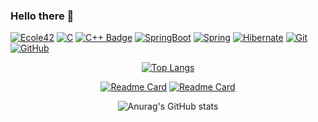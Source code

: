 ### Hello there 👋
[![Ecole42](<https://img.shields.io/badge/42-000000.svg?style=for-the-badge&logo=42&logoColor=white>)](https://www.linkedin.com/in/saidyanak/)
[![C](<https://img.shields.io/badge/C-A8B9CC.svg?style=for-the-badge&logo=C&logoColor=black>)](https://www.linkedin.com/in/saidyanak/)
[![C++ Badge](<https://img.shields.io/badge/C%2B%2B-00599C?logo=cplusplus&logoColor=fff&style=for-the-badge>)](https://www.linkedin.com/in/saidyanak/)
[![SpringBoot](<https://img.shields.io/badge/Spring%20Boot-6DB33F.svg?style=for-the-badge&logo=Spring-Boot&logoColor=white>)](https://www.linkedin.com/in/saidyanak/)
[![Spring](<https://img.shields.io/badge/Spring-6DB33F.svg?style=for-the-badge&logo=Spring&logoColor=white>)](https://www.linkedin.com/in/saidyanak/)
[![Hibernate](<https://img.shields.io/badge/Hibernate-59666C.svg?style=for-the-badge&logo=Hibernate&logoColor=white>)](https://www.linkedin.com/in/saidyanak/)
[![Git](<https://img.shields.io/badge/Git-F05032.svg?style=for-the-badge&logo=Git&logoColor=white>)](https://www.linkedin.com/in/saidyanak/)
[![GitHub](<https://img.shields.io/badge/GitHub-181717.svg?style=for-the-badge&logo=GitHub&logoColor=white>)](https://www.linkedin.com/in/saidyanak/)
<div align="center">

[![Top Langs](https://github-readme-stats.vercel.app/api/top-langs/?username=saidyanak&hide=javascript,html,dart&theme=dark)](https://github.com/EthanJamesLew/github-readme-stats-academic)

[![Readme Card](https://github-readme-stats.vercel.app/api/pin/?username=saidyanak&repo=minishell&theme=dark)](https://github.com/saidyanak/minishell)
[![Readme Card](https://github-readme-stats.vercel.app/api/pin/?username=saidyanak&repo=Rotax&theme=dark)](https://github.com/saidyanak/Rotax)

![Anurag's GitHub stats](https://github-readme-stats.vercel.app/api?username=saidyanak&show_icons=true&hide=stars&theme=dark&rank_icon=github#gh-dark-mode-only)

</div>
